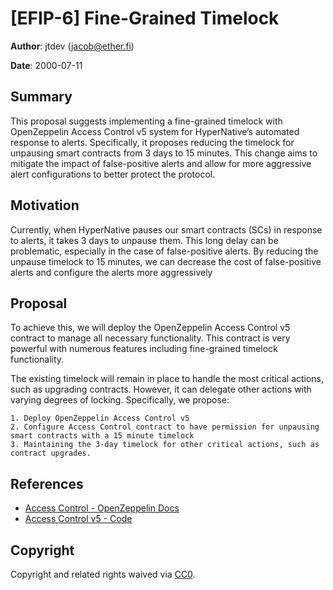 # [EFIP-6] Fine-Grained Timelock


**Author**: jtdev (jacob@ether.fi) 

**Date**: 2000-07-11

## Summary

This proposal suggests implementing a fine-grained timelock with OpenZeppelin Access Control v5 system for HyperNative’s automated response to alerts. Specifically, it proposes reducing the timelock for unpausing smart contracts from 3 days to 15 minutes. This change aims to mitigate the impact of false-positive alerts and allow for more aggressive alert configurations to better protect the protocol.

## Motivation

Currently, when HyperNative pauses our smart contracts (SCs) in response to alerts, it takes 3 days to unpause them. This long delay can be problematic, especially in the case of false-positive alerts. By reducing the unpause timelock to 15 minutes, we can decrease the cost of false-positive alerts and configure the alerts more aggressively

## Proposal

To achieve this, we will deploy the OpenZeppelin Access Control v5 contract to manage all necessary functionality. This contract is very powerful with numerous features including fine-grained timelock functionality.

The existing timelock will remain in place to handle the most critical actions, such as upgrading contracts. However, it can delegate other actions with varying degrees of locking. Specifically, we propose:

	1. Deploy OpenZeppelin Access Control v5
    2. Configure Access Control contract to have permission for unpausing smart contracts with a 15 minute timelock
	3. Maintaining the 3-day timelock for other critical actions, such as contract upgrades.

## References

- [Access Control - OpenZeppelin Docs](https://docs.openzeppelin.com/contracts/5.x/api/access#AccessManager)
- [Access Control v5 - Code](https://github.com/OpenZeppelin/openzeppelin-contracts/blob/v5.0.1/contracts/access/manager/AccessManager.sol)

## Copyright

Copyright and related rights waived via [CC0](https://creativecommons.org/publicdomain/zero/1.0/).

